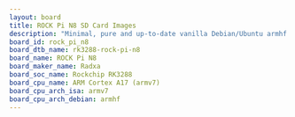 ```yaml
---
layout: board
title: ROCK Pi N8 SD Card Images
description: "Minimal, pure and up-to-date vanilla Debian/Ubuntu armhf SD card images for ROCK Pi N8 by Radxa, SoC: Rockchip RK3288, CPU ISA: armv7"
board_id: rock_pi_n8
board_dtb_name: rk3288-rock-pi-n8
board_name: ROCK Pi N8
board_maker_name: Radxa
board_soc_name: Rockchip RK3288
board_cpu_name: ARM Cortex A17 (armv7)
board_cpu_arch_isa: armv7
board_cpu_arch_debian: armhf
---
```

